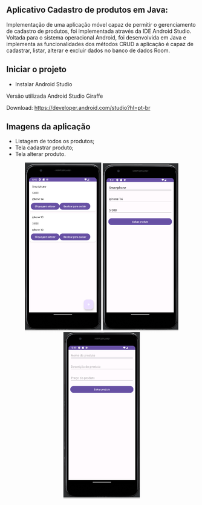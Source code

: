  ## Aplicativo Cadastro de produtos em Java:

Implementação de uma aplicação móvel capaz de permitir o gerenciamento de cadastro de produtos, foi implementada através da IDE Android Studio. 
Voltada para o sistema operacional Android, foi desenvolvida em Java e implementa as funcionalidades dos métodos CRUD a aplicação é capaz de cadastrar, listar, alterar e excluir dados no banco de dados Room.


## Iniciar o projeto

* Instalar Android Studio


Versão utilizada Android Studio Giraffe

Download: https://developer.android.com/studio?hl=pt-br


## Imagens da aplicação

* Listagem de todos os produtos;
* Tela cadastrar produto;
* Tela alterar produto.

<div align="center">
  <img src="imagensprojeto/Tela listar todos os produtos.PNG" alt="listar todos os produtos" width="201.12" />
  <img src="imagensprojeto/Tela alterar produto.PNG" alt="Tela alterar produto" width="200" />
  <img src="imagensprojeto/Tela cadastrar produto.PNG" alt="Tela cadastrar produto" width="202.99" />
</div>
